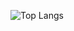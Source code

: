 ![Top Langs](https://github-readme-stats.vercel.app/api/top-langs/?username=anuraghazra&hide_progress=true/&layout=compact)
